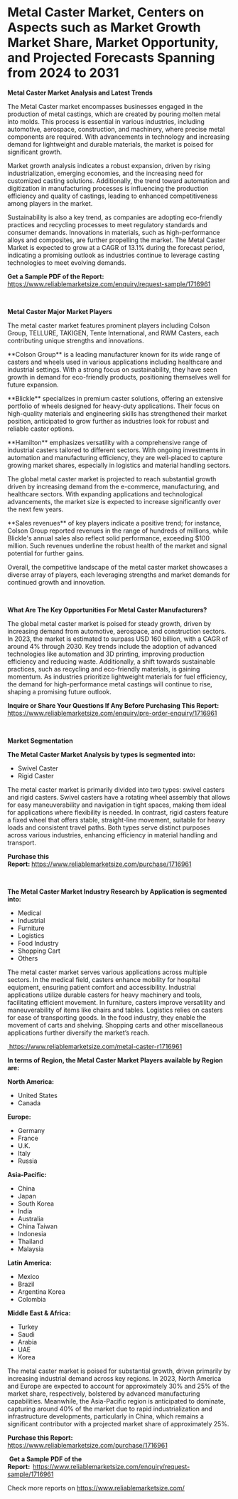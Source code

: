 <p><h1>Metal Caster Market, Centers on Aspects such as Market Growth Market Share, Market Opportunity, and Projected Forecasts Spanning from 2024 to 2031</h1></p><p><strong>Metal Caster Market Analysis and Latest Trends</strong></p>
<p><p>The Metal Caster market encompasses businesses engaged in the production of metal castings, which are created by pouring molten metal into molds. This process is essential in various industries, including automotive, aerospace, construction, and machinery, where precise metal components are required. With advancements in technology and increasing demand for lightweight and durable materials, the market is poised for significant growth.</p><p>Market growth analysis indicates a robust expansion, driven by rising industrialization, emerging economies, and the increasing need for customized casting solutions. Additionally, the trend toward automation and digitization in manufacturing processes is influencing the production efficiency and quality of castings, leading to enhanced competitiveness among players in the market. </p><p>Sustainability is also a key trend, as companies are adopting eco-friendly practices and recycling processes to meet regulatory standards and consumer demands. Innovations in materials, such as high-performance alloys and composites, are further propelling the market. The Metal Caster Market is expected to grow at a CAGR of 13.1% during the forecast period, indicating a promising outlook as industries continue to leverage casting technologies to meet evolving demands.</p></p>
<p><strong>Get a Sample PDF of the Report:&nbsp;</strong> <a href="https://www.reliablemarketsize.com/enquiry/request-sample/1716961?utm_campaign=1131&utm_medium=2&utm_source=Github&utm_content=ia&utm_term=28122024&utm_id=metal-caster">https://www.reliablemarketsize.com/enquiry/request-sample/1716961</a></p>
<p>&nbsp;</p>
<p><strong>Metal Caster Major Market Players</strong></p>
<p><p>The metal caster market features prominent players including Colson Group, TELLURE, TAKIGEN, Tente International, and RWM Casters, each contributing unique strengths and innovations. </p><p>**Colson Group** is a leading manufacturer known for its wide range of casters and wheels used in various applications including healthcare and industrial settings. With a strong focus on sustainability, they have seen growth in demand for eco-friendly products, positioning themselves well for future expansion.</p><p>**Blickle** specializes in premium caster solutions, offering an extensive portfolio of wheels designed for heavy-duty applications. Their focus on high-quality materials and engineering skills has strengthened their market position, anticipated to grow further as industries look for robust and reliable caster options.</p><p>**Hamilton** emphasizes versatility with a comprehensive range of industrial casters tailored to different sectors. With ongoing investments in automation and manufacturing efficiency, they are well-placed to capture growing market shares, especially in logistics and material handling sectors.</p><p>The global metal caster market is projected to reach substantial growth driven by increasing demand from the e-commerce, manufacturing, and healthcare sectors. With expanding applications and technological advancements, the market size is expected to increase significantly over the next few years.</p><p>**Sales revenues** of key players indicate a positive trend; for instance, Colson Group reported revenues in the range of hundreds of millions, while Blickle's annual sales also reflect solid performance, exceeding $100 million. Such revenues underline the robust health of the market and signal potential for further gains.</p><p>Overall, the competitive landscape of the metal caster market showcases a diverse array of players, each leveraging strengths and market demands for continued growth and innovation.</p></p>
<p>&nbsp;</p>
<p><strong>What Are The Key Opportunities For Metal Caster Manufacturers?</strong></p>
<p><p>The global metal caster market is poised for steady growth, driven by increasing demand from automotive, aerospace, and construction sectors. In 2023, the market is estimated to surpass USD 160 billion, with a CAGR of around 4% through 2030. Key trends include the adoption of advanced technologies like automation and 3D printing, improving production efficiency and reducing waste. Additionally, a shift towards sustainable practices, such as recycling and eco-friendly materials, is gaining momentum. As industries prioritize lightweight materials for fuel efficiency, the demand for high-performance metal castings will continue to rise, shaping a promising future outlook.</p></p>
<p><strong>Inquire or Share Your Questions If Any Before Purchasing This Report:</strong> <a href="https://www.reliablemarketsize.com/enquiry/pre-order-enquiry/1716961?utm_campaign=1131&utm_medium=2&utm_source=Github&utm_content=ia&utm_term=28122024&utm_id=metal-caster">https://www.reliablemarketsize.com/enquiry/pre-order-enquiry/1716961</a></p>
<p>&nbsp;</p>
<p><strong>Market Segmentation</strong></p>
<p><strong>The Metal Caster Market Analysis by types is segmented into:</strong></p>
<p><ul><li>Swivel Caster</li><li>Rigid Caster</li></ul></p>
<p><p>The metal caster market is primarily divided into two types: swivel casters and rigid casters. Swivel casters have a rotating wheel assembly that allows for easy maneuverability and navigation in tight spaces, making them ideal for applications where flexibility is needed. In contrast, rigid casters feature a fixed wheel that offers stable, straight-line movement, suitable for heavy loads and consistent travel paths. Both types serve distinct purposes across various industries, enhancing efficiency in material handling and transport.</p></p>
<p><strong>Purchase this Report:&nbsp;</strong><a href="https://www.reliablemarketsize.com/purchase/1716961?utm_campaign=1131&utm_medium=2&utm_source=Github&utm_content=ia&utm_term=28122024&utm_id=metal-caster">https://www.reliablemarketsize.com/purchase/1716961</a></p>
<p>&nbsp;</p>
<p><strong>The Metal Caster Market Industry Research by Application is segmented into:</strong></p>
<p><ul><li>Medical</li><li>Industrial</li><li>Furniture</li><li>Logistics</li><li>Food Industry</li><li>Shopping Cart</li><li>Others</li></ul></p>
<p><p>The metal caster market serves various applications across multiple sectors. In the medical field, casters enhance mobility for hospital equipment, ensuring patient comfort and accessibility. Industrial applications utilize durable casters for heavy machinery and tools, facilitating efficient movement. In furniture, casters improve versatility and maneuverability of items like chairs and tables. Logistics relies on casters for ease of transporting goods. In the food industry, they enable the movement of carts and shelving. Shopping carts and other miscellaneous applications further diversify the market’s reach.</p></p>
<p><a href="https://www.reliablemarketsize.com/metal-caster-r1716961?utm_campaign=1131&utm_medium=2&utm_source=Github&utm_content=ia&utm_term=28122024&utm_id=metal-caster">&nbsp;https://www.reliablemarketsize.com/metal-caster-r1716961</a></p>
<p><strong>In terms of Region, the Metal Caster Market Players available by Region are:</strong></p>
<p>
    <p> <strong> North America: </strong>
        <ul>
            <li>United States</li>
            <li>Canada</li>
        </ul>
        </p> 
    <p> <strong> Europe: </strong>
        <ul>
            <li>Germany</li>
            <li>France</li>
            <li>U.K.</li>
            <li>Italy</li>
            <li>Russia</li>
        </ul>
        </p> 
    <p> <strong> Asia-Pacific: </strong>
        <ul>
            <li>China</li>
            <li>Japan</li>
            <li>South Korea</li>
            <li>India</li>
            <li>Australia</li>
            <li>China Taiwan</li>
            <li>Indonesia</li>
            <li>Thailand</li>
            <li>Malaysia</li>
        </ul>
        </p> 
    <p> <strong> Latin America: </strong>
        <ul>
            <li>Mexico</li>
            <li>Brazil</li>
            <li>Argentina Korea</li>
            <li>Colombia</li>
        </ul>
        </p> 
    <p> <strong> Middle East & Africa: </strong>
        <ul>
            <li>Turkey</li>
            <li>Saudi</li>
            <li>Arabia</li>
            <li>UAE</li>
            <li>Korea</li>
        </ul>
    </p>
    </p>
<p><p>The metal caster market is poised for substantial growth, driven primarily by increasing industrial demand across key regions. In 2023, North America and Europe are expected to account for approximately 30% and 25% of the market share, respectively, bolstered by advanced manufacturing capabilities. Meanwhile, the Asia-Pacific region is anticipated to dominate, capturing around 40% of the market due to rapid industrialization and infrastructure developments, particularly in China, which remains a significant contributor with a projected market share of approximately 25%.</p></p>
<p><strong>Purchase this Report: </strong><a href="https://www.reliablemarketsize.com/purchase/1716961?utm_campaign=1131&utm_medium=2&utm_source=Github&utm_content=ia&utm_term=28122024&utm_id=metal-caster">https://www.reliablemarketsize.com/purchase/1716961</a></p>
<p>&nbsp;<strong>Get a Sample PDF of the Report:&nbsp;&nbsp;</strong><a href="https://www.reliablemarketsize.com/enquiry/request-sample/1716961?utm_campaign=1131&utm_medium=2&utm_source=Github&utm_content=ia&utm_term=28122024&utm_id=metal-caster">https://www.reliablemarketsize.com/enquiry/request-sample/1716961</a></p>
<p><strong></strong></p>
<p>Check more reports on <a href="https://www.reliablemarketsize.com/?utm_campaign=1131&utm_medium=2&utm_source=Github&utm_content=ia&utm_term=28122024&utm_id=metal-caster">https://www.reliablemarketsize.com/</a></p>